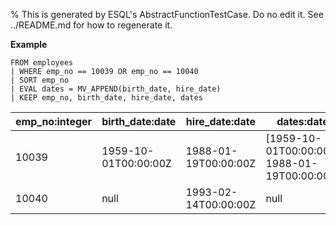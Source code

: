 % This is generated by ESQL's AbstractFunctionTestCase. Do no edit it. See ../README.md for how to regenerate it.

**Example**

```esql
FROM employees
| WHERE emp_no == 10039 OR emp_no == 10040
| SORT emp_no
| EVAL dates = MV_APPEND(birth_date, hire_date)
| KEEP emp_no, birth_date, hire_date, dates
```

| emp_no:integer | birth_date:date | hire_date:date | dates:date |
| --- | --- | --- | --- |
| 10039 | 1959-10-01T00:00:00Z | 1988-01-19T00:00:00Z | [1959-10-01T00:00:00Z, 1988-01-19T00:00:00Z] |
| 10040 | null | 1993-02-14T00:00:00Z | null |


